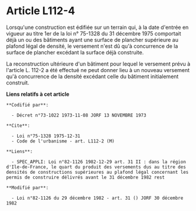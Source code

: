 # Article L112-4

Lorsqu'une construction est édifiée sur un terrain qui, à la date d'entrée en vigueur au titre 1er de la loi n° 75-1328 du 31
décembre 1975 comportait déjà un ou des bâtiments ayant une surface de plancher supérieure au plafond légal de densité, le
versement n'est dû qu'à concurrence de la surface de plancher excédant la surface déjà construite.

La reconstruction ultérieure d'un bâtiment pour lequel le versement prévu à l'article L. 112-2 a été effectué ne peut donner
lieu à un nouveau versement qu'à concurrence de la densité excédant celle du bâtiment initialement construit.

**Liens relatifs à cet article**

	**Codifié par**:

	  - Décret n°73-1022 1973-11-08 JORF 13 NOVEMBRE 1973

	**Cite**:

	  - Loi n°75-1328 1975-12-31
	  - Code de l'urbanisme - art. L112-2 (M)

	**Liens**:

	  - SPEC_APPLI: Loi n°82-1126 1982-12-29 art. 31 II : dans la région d'Ile-de-France, le quart du produit des versements dus au titre des densités de constructions supérieures au plafond légal concernant les permis de construire délivrés avant le 31 décembre 1982 rest

	**Modifié par**:

	  - Loi n°82-1126 du 29 décembre 1982 - art. 31 () JORF 30 décembre 1982
